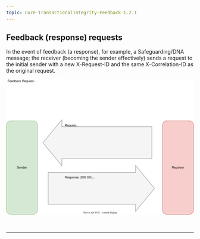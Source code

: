 ```yaml
---
topic: Core-TransactionalIntegrity-Feedback-1.2.1
---
```


## Feedback (response) requests

In the event of feedback (a response), for example, a Safeguarding/DNA message; the receiver (becoming the sender effectively) sends a request to the initial sender with a new X-Request-ID and the same X-Correlation-ID as the original request.

![BaRS FHIR API end-to-end process](https://raw.githubusercontent.com/NHSDigital/booking-and-referral-media/master/src/images/TransactionIntegrity/Feedback-Request-1.0.0.svg)

<br>
<hr>